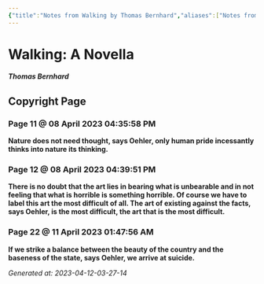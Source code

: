 ```yaml
---
{"title":"Notes from Walking by Thomas Bernhard","aliases":["Notes from Walking by Thomas Bernhard"],"created":"2023-04-12T12:13:27+06:00","updated":"2025-04-04T15:38:31+06:00","tags":["reading-notes-old"],"dg-publish":true,"dg-note-icon":"stone","dg-path":"Reading/Notes and Highlights/Walking by Thomas Bernhard.md","permalink":"/reading/notes-and-highlights/walking-by-thomas-bernhard/","dgPassFrontmatter":true,"noteIcon":"stone"}
---
```


# Walking: A Novella
##### Thomas Bernhard

## Copyright Page
### Page 11 @ 08 April 2023 04:35:58 PM
**Nature does not need thought, says Oehler, only human pride incessantly thinks into nature its thinking.**

### Page 12 @ 08 April 2023 04:39:51 PM
**There is no doubt that the art lies in bearing what is unbearable and in not feeling that what is horrible is something horrible. Of course we have to label this art the most difficult of all. The art of existing against the facts, says Oehler, is the most difficult, the art that is the most difficult.**

### Page 22 @ 11 April 2023 01:47:56 AM
**If we strike a balance between the beauty of the country and the baseness of the state, says Oehler, we arrive at suicide.**

_Generated at: 2023-04-12-03-27-14_
